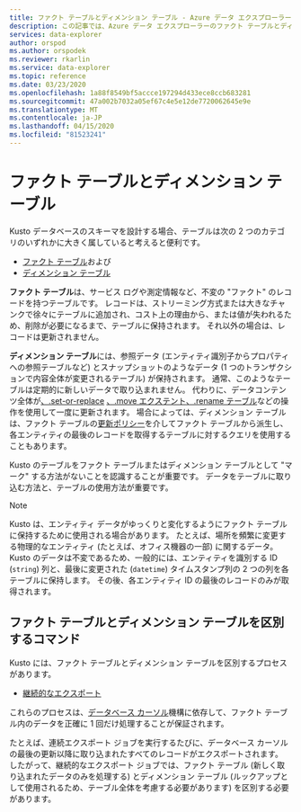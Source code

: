 ```yaml
---
title: ファクト テーブルとディメンション テーブル - Azure データ エクスプローラー |マイクロソフトドキュメント
description: この記事では、Azure データ エクスプローラーのファクト テーブルとディメンション テーブルについて説明します。
services: data-explorer
author: orspod
ms.author: orspodek
ms.reviewer: rkarlin
ms.service: data-explorer
ms.topic: reference
ms.date: 03/23/2020
ms.openlocfilehash: 1a88f8549bf5accce197294d433ece8ccb683281
ms.sourcegitcommit: 47a002b7032a05ef67c4e5e12de7720062645e9e
ms.translationtype: MT
ms.contentlocale: ja-JP
ms.lasthandoff: 04/15/2020
ms.locfileid: "81523241"
---
```

# <a name="fact-and-dimension-tables"></a>ファクト テーブルとディメンション テーブル

Kusto データベースのスキーマを設計する場合、テーブルは次の 2 つのカテゴリのいずれかに大きく属していると考えると便利です。
* [ファクト テーブル](https://en.wikipedia.org/wiki/Fact_table)および
* [ディメンション テーブル](https://en.wikipedia.org/wiki/Dimension_(data_warehouse)#Dimension_table)

**ファクト テーブル**は、サービス ログや測定情報など、不変の "ファクト" のレコードを持つテーブルです。 レコードは、ストリーミング方式または大きなチャンクで徐々にテーブルに追加され、コスト上の理由から、または値が失われるため、削除が必要になるまで、テーブルに保持されます。 それ以外の場合は、レコードは更新されません。

**ディメンション テーブル**には、参照データ (エンティティ識別子からプロパティへの参照テーブルなど) とスナップショットのようなデータ (1 つのトランザクションで内容全体が変更されるテーブル) が保持されます。 通常、このようなテーブルは定期的に新しいデータで取り込まれません。 代わりに、データコンテンツ全体が[、.set-or-replace](../management/data-ingestion/ingest-from-query.md) [、.move エクステント](../management/extents-commands.md#move-extents)[、.rename テーブル](../management/rename-table-command.md)などの操作を使用して一度に更新されます。
場合によっては、ディメンション テーブルは、ファクト テーブルの[更新ポリシー](../management/updatepolicy.md)を介してファクト テーブルから派生し、各エンティティの最後のレコードを取得するテーブルに対するクエリを使用することもあります。

Kusto のテーブルをファクト テーブルまたはディメンション テーブルとして "マーク" する方法がないことを認識することが重要です。 データをテーブルに取り込む方法と、テーブルの使用方法が重要です。

> [!NOTE]
> Kusto は、エンティティ データがゆっくりと変化するようにファクト テーブルに保持するために使用される場合があります。 たとえば、場所を頻繁に変更する物理的なエンティティ (たとえば、オフィス機器の一部) に関するデータ。
> Kusto のデータは不変であるため、一般的には、エンティティを識別する ID (`string`) 列と、最後に変更された (`datetime`) タイムスタンプ列の 2 つの列を各テーブルに保持します。 その後、各エンティティ ID の最後のレコードのみが取得されます。



## <a name="commands-that-differentiate-fact-and-dimension-tables"></a>ファクト テーブルとディメンション テーブルを区別するコマンド

Kusto には、ファクト テーブルとディメンション テーブルを区別するプロセスがあります。

* [継続的なエクスポート](../management/data-export/continuous-data-export.md)




これらのプロセスは、[データベース カーソル](../management/databasecursor.md)機構に依存して、ファクト テーブル内のデータを正確に 1 回だけ処理することが保証されます。

たとえば、連続エクスポート ジョブを実行するたびに、データベース カーソルの最後の更新以降に取り込まれたすべてのレコードがエクスポートされます。 したがって、継続的なエクスポート ジョブでは、ファクト テーブル (新しく取り込まれたデータのみを処理する) とディメンション テーブル (ルックアップとして使用されるため、テーブル全体を考慮する必要があります) を区別する必要があります。